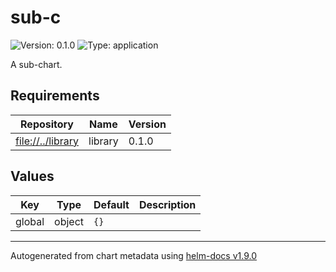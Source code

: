 # sub-c

![Version: 0.1.0](https://img.shields.io/badge/Version-0.1.0-informational?style=flat-square) ![Type: application](https://img.shields.io/badge/Type-application-informational?style=flat-square)

A sub-chart.

## Requirements

| Repository | Name | Version |
|------------|------|---------|
| <file://../library> | library | 0.1.0 |

## Values

| Key | Type | Default | Description |
|-----|------|---------|-------------|
| global | object | `{}` |  |

----------------------------------------------
Autogenerated from chart metadata using [helm-docs v1.9.0](https://github.com/norwoodj/helm-docs/releases/v1.9.0)
